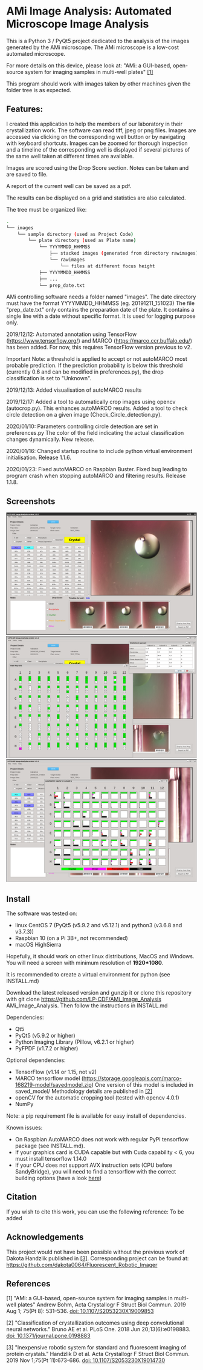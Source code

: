 # AMi Image Analysis: Automated Microscope Image Analysis

This is a Python 3 / PyQt5 project dedicated to the analysis of the images generated by the AMi microscope.
The AMi microscope is a low-cost automated microscope.

For more details on this device, please look at:
"AMi: a GUI-based, open-source system for imaging samples in multi-well plates" [[1]](#1)

This program should work with images taken by other machines given the folder tree is as expected.

## Features:

I created this application to help the members of our laboratory in their crystallization work.
The software can read tiff, jpeg or png files.
Images are accessed via clicking on the corresponding well button or by navigating with keyboard shortcuts.
Images can be zoomed for thorough inspection and a timeline of the corresponding well is displayed if several pictures of the same well taken at different times are available.

Images are scored using the Drop Score section.
Notes can be taken and are saved to file.

A report of the current well can be saved as a pdf.

The results can be displayed on a grid and statistics are also calculated.

The tree must be organized like:

```bash
.
└── images
    └── sample directory (used as Project Code)
        └── plate directory (used as Plate name)
            └── YYYYMMDD_HHMMSS
                ├── stacked images (generated from directory rawimages)
                └── rawimages
                    └── files at different focus height
            ├── YYYYMMDD_HHMMSS
            ├── ...
            └── prep_date.txt
```
AMi controlling software needs a folder named "images".
The date directory must have the format YYYYMMDD_HHMMSS (eg. 20191211_151023)
The file "prep_date.txt" only contains the preparation date of the plate. It contains a single line with a date without specific format. It is used for logging purpose only.


2019/12/12:
Automated annotation using TensorFlow (https://www.tensorflow.org/) and MARCO (https://marco.ccr.buffalo.edu/) has been added.
For now, this requires TensorFlow version previous to v2.

Important Note: a threshold is applied to accept or not autoMARCO most probable prediction. If the prediction probability is below
this threshold (currently 0.6 and can be modified in preferences.py), the drop classification is set to "Unknown". 

2019/12/13:
Added visualisation of autoMARCO results

2019/12/17:
Added a tool to automatically crop images using opencv (autocrop.py). This enhances autoMARCO results.
Added a tool to check circle detection on a given image (Check_Circle_detection.py).

2020/01/10:
Parameters controlling circle detection are set in preferences.py
The color of the field indicating the actual classification changes dynamically.
New release.

2020/01/16:
Changed startup routine to include python virtual environment initialisation.
Release 1.1.6.

2020/01/23:
Fixed autoMARCO on Raspbian Buster.
Fixed bug leading to program crash when stopping autoMARCO and filtering results.
Release 1.1.8.

## Screenshots

![Screenshot 1](./screenshot1.png)
![Screenshot 2](./screenshot2.png)
![Screenshot 3](./screenshot3.png)

## Install

The software was tested on:
* linux CentOS 7 (PyQt5 (v5.9.2 and v5.12.1) and python3 (v3.6.8 and v3.7.3))
* Raspbian 10 (on a Pi 3B+, not recommended)
* macOS HighSierra

Hopefully, it should work on other linux distributions, MacOS and Windows.
You will need a screen with minimum resolution of **1920*1080**.
    
It is recommended to create a virtual environment for python (see INSTALL.md)

Download the latest released version and gunzip it or clone this repository with
git clone https://github.com/LP-CDF/AMi_Image_Analysis AMi_Image_Analysis.
Then follow the instructions in INSTALL.md

Dependencies:
* Qt5
* PyQt5 (v5.9.2 or higher)
* Python Imaging Library (Pillow, v6.2.1 or higher)
* PyFPDF (v1.7.2 or higher)

Optional dependencies:
* TensorFlow (v1.14 or 1.15, not v2)
* MARCO tensorflow model (https://storage.googleapis.com/marco-168219-model/savedmodel.zip)
One version of this model is included in saved_model/
Methodology details are published in [[2]](#2)
* openCV for the automatic cropping tool (tested with opencv 4.0.1)
* NumPy

Note: a pip requirement file is available for easy install of dependencies.

Known issues: 
* On Raspbian AutoMARCO does not work with regular PyPi tensorflow package (see INSTALL.md).
* If your graphics card is CUDA capable but with Cuda capability < 6, you must install tensorflow 1.14.0
* If your CPU does not support AVX instruction sets (CPU before SandyBridge), you will need to find a tensorflow with the correct building options (have a look [here](https://github.com/yaroslavvb/tensorflow-community-wheels/issues))

## Citation

If you wish to cite this work, you can use the following reference:
To be added


## Acknowledgements

This project would not have been possible without the previous work of Dakota Handzlik published in [[3]](#3).
Corresponding project can be found at:
https://github.com/dakota0064/Fluorescent_Robotic_Imager


## References

<a id="1">[1]</a> 
"AMi: a GUI-based, open-source system for imaging samples in multi-well plates"
Andrew Bohm, Acta Crystallogr F Struct Biol Commun. 2019 Aug 1; 75(Pt 8): 531–536.
[doi: 10.1107/S2053230X19009853](http://dx.doi.org/10.1107/S2053230X19009853)

<a id="2">[2]</a> 
"Classification of crystallization outcomes using deep convolutional neural networks."
Bruno AE et al. PLoS One. 2018 Jun 20;13(6):e0198883.
[doi: 10.1371/journal.pone.0198883](http://dx.doi.org/10.1371/journal.pone.0198883)

<a id="3">[3]</a> 
"Inexpensive robotic system for standard and fluorescent imaging of protein crystals."
Handzlik D et al. Acta Crystallogr F Struct Biol Commun. 2019 Nov 1;75(Pt 11):673-686.
[doi: 10.1107/S2053230X19014730](http://dx.doi.org/10.1107/S2053230X19014730)


